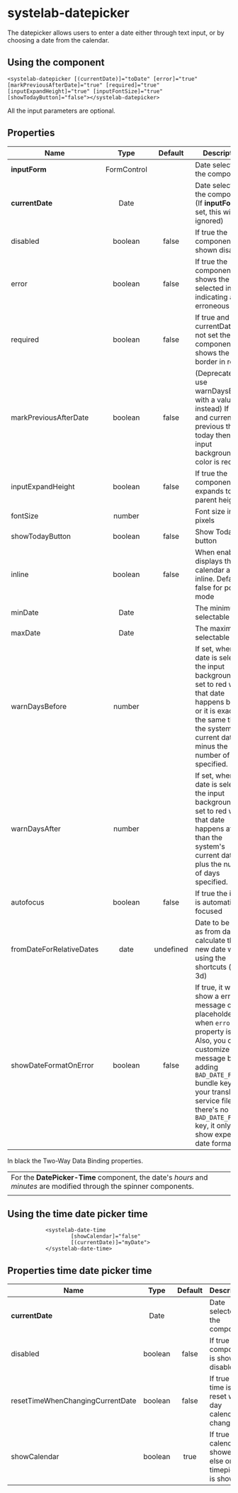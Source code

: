 # systelab-datepicker

The datepicker allows users to enter a date either through text input, or by choosing a date from the calendar.

## Using the component
```
<systelab-datepicker [(currentDate)]="toDate" [error]="true" [markPreviousAfterDate]="true" [required]="true" [inputExpandHeight]="true" [inputFontSize]="true" [showTodayButton]="false"></systelab-datepicker>
```
All the input parameters are optional.

## Properties

| Name                     |    Type     |  Default  | Description                                                                                                                                                                                                                                                                     |
|--------------------------|:-----------:|:---------:|---------------------------------------------------------------------------------------------------------------------------------------------------------------------------------------------------------------------------------------------------------------------------------|
| **inputForm**            | FormControl |           | Date selected in the component                                                                                                                                                                                                                                                  |
| **currentDate**          |    Date     |           | Date selected in the component (If **inputForm** is set, this will be ignored)                                                                                                                                                                                                  |
| disabled                 |   boolean   |   false   | If true the component is shown disabled                                                                                                                                                                                                                                         |
| error                    |   boolean   |   false   | If true the components shows the Date selected in red indicating an erroneous date                                                                                                                                                                                              |
| required                 |   boolean   |   false   | If true and currentDate is not set the components shows the input border in red                                                                                                                                                                                                 |
| markPreviousAfterDate    |   boolean   |   false   | (Deprecated, use warnDaysBefore with a value of 1 instead) If true and currentDate previous than today then the input background color is red                                                                                                                                   |
| inputExpandHeight        |   boolean   |   false   | If true the component expands to parent height                                                                                                                                                                                                                                  |
| fontSize                 |   number    |           | Font size in pixels                                                                                                                                                                                                                                                             |
| showTodayButton          |   boolean   |   false   | Show Today button                                                                                                                                                                                                                                                               |
| inline                   |   boolean   |   false   | When enabled, displays the calendar as inline. Default is false for popup mode                                                                                                                                                                                                  |
| minDate                  |    Date     |           | The minimum selectable date                                                                                                                                                                                                                                                     |
| maxDate                  |    Date     |           | The maximum selectable date                                                                                                                                                                                                                                                     |
| warnDaysBefore           |   number    |           | If set, when a date is selected the input background is set to red when that date happens before or it is exactly the same than the system's current date minus the number of days specified.                                                                                   |
| warnDaysAfter            |   number    |           | If set, when a date is selected the input background is set to red when that date happens after than the system's current date plus the number of days specified.                                                                                                               |
| autofocus                |   boolean   |   false   | If true the input is automatically focused                                                                                                                                                                                                                                      |
| fromDateForRelativeDates |    date     | undefined | Date to be used as from date to calculate the new date when using the shortcuts (ie. 3d)                                                                                                                                                                                        |
| showDateFormatOnError    |   boolean   |   false   | If true, it will show a error message on placeholder when `error` property is true. Also, you can customize error message by adding `BAD_DATE_FORMAT` bundle key to your translation service file. If there's no `BAD_DATE_FORMAT` key, it only will show expected date format. |

In black the Two-Way Data Binding properties.

| |
| --- |
| For the **DatePicker-Time** component, the date's *hours* and *minutes* are modified through the spinner components. |
||

## Using the time date picker time
```
            <systelab-date-time
                    [showCalendar]="false"
                    [(currentDate)]="myDate">
            </systelab-date-time>
```

## Properties time date picker time

| Name | Type | Default | Description |
| ---- |:----:|:-------:| ----------- |
| **currentDate** | Date | | Date selected in the component |
| disabled | boolean | false | If true the component is shown disabled |
| resetTimeWhenChangingCurrentDate | boolean | false | If true the time is reset when day calendar changes |
| showCalendar | boolean | true | If true the calendar is showed else only timepicker is showed |

